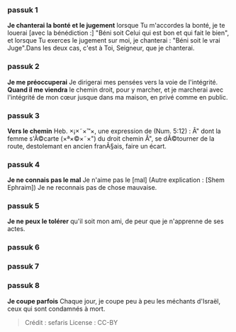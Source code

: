 
### passuk 1
<b>Je chanterai la bonté et le jugement</b> lorsque Tu m'accordes la bonté, je te louerai [avec la bénédiction :] "Béni soit Celui qui est bon et qui fait le bien", et lorsque Tu exerces le jugement sur moi, je chanterai : "Béni soit le vrai Juge".Dans les deux cas, c'est à Toi, Seigneur, que je chanterai.

### passuk 2
<b>Je me préoccuperai</b> Je dirigerai mes pensées vers la voie de l'intégrité.
<b>Quand il me viendra</b> le chemin droit, pour y marcher, et je marcherai avec l'intégrité de mon cœur jusque dans ma maison, en privé comme en public.

### passuk 3
<b>Vers le chemin</b> Heb. ×¡×˜×™×, une expression de (Num. 5:12) : Â" dont la femme s'Ã©carte (×ª×©×˜×") du droit chemin Â", se dÃ©tourner de la route, destolemant en ancien franÃ§ais, faire un écart.

### passuk 4
<b>Je ne connais pas le mal</b> Je n'aime pas le [mal] (Autre explication : [Shem Ephraim]) Je ne reconnais pas de chose mauvaise.

### passuk 5
<b>Je ne peux le tolérer</b> qu'il soit mon ami, de peur que je n'apprenne de ses actes.

### passuk 6

### passuk 7

### passuk 8
<b>Je coupe parfois</b> Chaque jour, je coupe peu à peu les méchants d'Israël, ceux qui sont condamnés à mort.

>Crédit : sefaris
>License : CC-BY